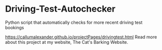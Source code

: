 # Driving-Test-Autochecker
Python script that automatically checks for more recent driving test bookings 
<br>

https://callumalexander.github.io/projectPages/drivingtest.html
Read more about this project at my website, The Cat's Barking Website.
